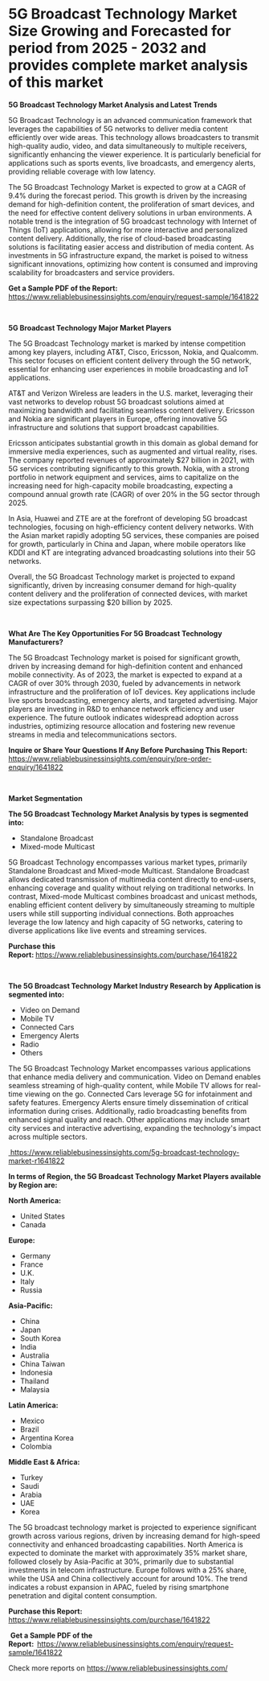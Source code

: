 <p><h1>5G Broadcast Technology Market Size Growing and Forecasted for period from 2025 - 2032 and provides complete market analysis of this market</h1></p><p><strong>5G Broadcast Technology Market Analysis and Latest Trends</strong></p>
<p><p>5G Broadcast Technology is an advanced communication framework that leverages the capabilities of 5G networks to deliver media content efficiently over wide areas. This technology allows broadcasters to transmit high-quality audio, video, and data simultaneously to multiple receivers, significantly enhancing the viewer experience. It is particularly beneficial for applications such as sports events, live broadcasts, and emergency alerts, providing reliable coverage with low latency.</p><p>The 5G Broadcast Technology Market is expected to grow at a CAGR of 9.4% during the forecast period. This growth is driven by the increasing demand for high-definition content, the proliferation of smart devices, and the need for effective content delivery solutions in urban environments. A notable trend is the integration of 5G broadcast technology with Internet of Things (IoT) applications, allowing for more interactive and personalized content delivery. Additionally, the rise of cloud-based broadcasting solutions is facilitating easier access and distribution of media content. As investments in 5G infrastructure expand, the market is poised to witness significant innovations, optimizing how content is consumed and improving scalability for broadcasters and service providers.</p></p>
<p><strong>Get a Sample PDF of the Report:&nbsp;</strong> <a href="https://www.reliablebusinessinsights.com/enquiry/request-sample/1641822?utm_campaign=3107&utm_medium=2&utm_source=Github&utm_content=ia&utm_term=08042025&utm_id=5g-broadcast-technology">https://www.reliablebusinessinsights.com/enquiry/request-sample/1641822</a></p>
<p>&nbsp;</p>
<p><strong>5G Broadcast Technology Major Market Players</strong></p>
<p><p>The 5G Broadcast Technology market is marked by intense competition among key players, including AT&T, Cisco, Ericsson, Nokia, and Qualcomm. This sector focuses on efficient content delivery through the 5G network, essential for enhancing user experiences in mobile broadcasting and IoT applications.</p><p>AT&T and Verizon Wireless are leaders in the U.S. market, leveraging their vast networks to develop robust 5G broadcast solutions aimed at maximizing bandwidth and facilitating seamless content delivery. Ericsson and Nokia are significant players in Europe, offering innovative 5G infrastructure and solutions that support broadcast capabilities. </p><p>Ericsson anticipates substantial growth in this domain as global demand for immersive media experiences, such as augmented and virtual reality, rises. The company reported revenues of approximately $27 billion in 2021, with 5G services contributing significantly to this growth. Nokia, with a strong portfolio in network equipment and services, aims to capitalize on the increasing need for high-capacity mobile broadcasting, expecting a compound annual growth rate (CAGR) of over 20% in the 5G sector through 2025.</p><p>In Asia, Huawei and ZTE are at the forefront of developing 5G broadcast technologies, focusing on high-efficiency content delivery networks. With the Asian market rapidly adopting 5G services, these companies are poised for growth, particularly in China and Japan, where mobile operators like KDDI and KT are integrating advanced broadcasting solutions into their 5G networks.</p><p>Overall, the 5G Broadcast Technology market is projected to expand significantly, driven by increasing consumer demand for high-quality content delivery and the proliferation of connected devices, with market size expectations surpassing $20 billion by 2025.</p></p>
<p>&nbsp;</p>
<p><strong>What Are The Key Opportunities For 5G Broadcast Technology Manufacturers?</strong></p>
<p><p>The 5G Broadcast Technology market is poised for significant growth, driven by increasing demand for high-definition content and enhanced mobile connectivity. As of 2023, the market is expected to expand at a CAGR of over 30% through 2030, fueled by advancements in network infrastructure and the proliferation of IoT devices. Key applications include live sports broadcasting, emergency alerts, and targeted advertising. Major players are investing in R&D to enhance network efficiency and user experience. The future outlook indicates widespread adoption across industries, optimizing resource allocation and fostering new revenue streams in media and telecommunications sectors.</p></p>
<p><strong>Inquire or Share Your Questions If Any Before Purchasing This Report:</strong> <a href="https://www.reliablebusinessinsights.com/enquiry/pre-order-enquiry/1641822?utm_campaign=3107&utm_medium=2&utm_source=Github&utm_content=ia&utm_term=08042025&utm_id=5g-broadcast-technology">https://www.reliablebusinessinsights.com/enquiry/pre-order-enquiry/1641822</a></p>
<p>&nbsp;</p>
<p><strong>Market Segmentation</strong></p>
<p><strong>The 5G Broadcast Technology Market Analysis by types is segmented into:</strong></p>
<p><ul><li>Standalone Broadcast</li><li>Mixed-mode Multicast</li></ul></p>
<p><p>5G Broadcast Technology encompasses various market types, primarily Standalone Broadcast and Mixed-mode Multicast. Standalone Broadcast allows dedicated transmission of multimedia content directly to end-users, enhancing coverage and quality without relying on traditional networks. In contrast, Mixed-mode Multicast combines broadcast and unicast methods, enabling efficient content delivery by simultaneously streaming to multiple users while still supporting individual connections. Both approaches leverage the low latency and high capacity of 5G networks, catering to diverse applications like live events and streaming services.</p></p>
<p><strong>Purchase this Report:&nbsp;</strong><a href="https://www.reliablebusinessinsights.com/purchase/1641822?utm_campaign=3107&utm_medium=2&utm_source=Github&utm_content=ia&utm_term=08042025&utm_id=5g-broadcast-technology">https://www.reliablebusinessinsights.com/purchase/1641822</a></p>
<p>&nbsp;</p>
<p><strong>The 5G Broadcast Technology Market Industry Research by Application is segmented into:</strong></p>
<p><ul><li>Video on Demand</li><li>Mobile TV</li><li>Connected Cars</li><li>Emergency Alerts</li><li>Radio</li><li>Others</li></ul></p>
<p><p>The 5G Broadcast Technology Market encompasses various applications that enhance media delivery and communication. Video on Demand enables seamless streaming of high-quality content, while Mobile TV allows for real-time viewing on the go. Connected Cars leverage 5G for infotainment and safety features. Emergency Alerts ensure timely dissemination of critical information during crises. Additionally, radio broadcasting benefits from enhanced signal quality and reach. Other applications may include smart city services and interactive advertising, expanding the technology's impact across multiple sectors.</p></p>
<p><a href="https://www.reliablebusinessinsights.com/5g-broadcast-technology-market-r1641822?utm_campaign=3107&utm_medium=2&utm_source=Github&utm_content=ia&utm_term=08042025&utm_id=5g-broadcast-technology">&nbsp;https://www.reliablebusinessinsights.com/5g-broadcast-technology-market-r1641822</a></p>
<p><strong>In terms of Region, the 5G Broadcast Technology Market Players available by Region are:</strong></p>
<p>
    <p> <strong> North America: </strong>
        <ul>
            <li>United States</li>
            <li>Canada</li>
        </ul>
        </p> 
    <p> <strong> Europe: </strong>
        <ul>
            <li>Germany</li>
            <li>France</li>
            <li>U.K.</li>
            <li>Italy</li>
            <li>Russia</li>
        </ul>
        </p> 
    <p> <strong> Asia-Pacific: </strong>
        <ul>
            <li>China</li>
            <li>Japan</li>
            <li>South Korea</li>
            <li>India</li>
            <li>Australia</li>
            <li>China Taiwan</li>
            <li>Indonesia</li>
            <li>Thailand</li>
            <li>Malaysia</li>
        </ul>
        </p> 
    <p> <strong> Latin America: </strong>
        <ul>
            <li>Mexico</li>
            <li>Brazil</li>
            <li>Argentina Korea</li>
            <li>Colombia</li>
        </ul>
        </p> 
    <p> <strong> Middle East & Africa: </strong>
        <ul>
            <li>Turkey</li>
            <li>Saudi</li>
            <li>Arabia</li>
            <li>UAE</li>
            <li>Korea</li>
        </ul>
    </p>
    </p>
<p><p>The 5G broadcast technology market is projected to experience significant growth across various regions, driven by increasing demand for high-speed connectivity and enhanced broadcasting capabilities. North America is expected to dominate the market with approximately 35% market share, followed closely by Asia-Pacific at 30%, primarily due to substantial investments in telecom infrastructure. Europe follows with a 25% share, while the USA and China collectively account for around 10%. The trend indicates a robust expansion in APAC, fueled by rising smartphone penetration and digital content consumption.</p></p>
<p><strong>Purchase this Report: </strong><a href="https://www.reliablebusinessinsights.com/purchase/1641822?utm_campaign=3107&utm_medium=2&utm_source=Github&utm_content=ia&utm_term=08042025&utm_id=5g-broadcast-technology">https://www.reliablebusinessinsights.com/purchase/1641822</a></p>
<p>&nbsp;<strong>Get a Sample PDF of the Report:&nbsp;&nbsp;</strong><a href="https://www.reliablebusinessinsights.com/enquiry/request-sample/1641822?utm_campaign=3107&utm_medium=2&utm_source=Github&utm_content=ia&utm_term=08042025&utm_id=5g-broadcast-technology">https://www.reliablebusinessinsights.com/enquiry/request-sample/1641822</a></p>
<p><strong></strong></p>
<p>Check more reports on <a href="https://www.reliablebusinessinsights.com/?utm_campaign=3107&utm_medium=2&utm_source=Github&utm_content=ia&utm_term=08042025&utm_id=5g-broadcast-technology">https://www.reliablebusinessinsights.com/</a></p>